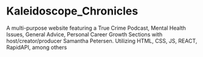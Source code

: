 # Kaleidoscope_Chronicles
A multi-purpose website featuring a True Crime Podcast, Mental Health Issues, General Advice, Personal Career Growth Sections with host/creator/producer Samantha Petersen. Utilizing HTML, CSS, JS, REACT, RapidAPI, among others
